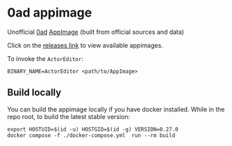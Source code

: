 # 0ad appimage

Unofficial [0ad](https://play0ad.com/)
[AppImage](https://appimage.org/) (built from official sources and
data)

Click on the [releases
link](https://github.com/0ad-matters/0ad-appimage/releases) to view
available appimages.

To invoke the `ActorEditor`:

    BINARY_NAME=ActorEditor <path/to/AppImage>

## Build locally

You can build the appimage locally if you have docker installed. While in the
repo root, to build the latest stable version:

    export HOSTUID=$(id -u) HOSTGID=$(id -g) VERSION=0.27.0
    docker compose -f ./docker-compose.yml  run --rm build
